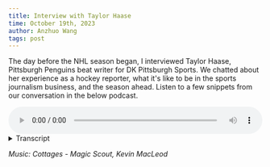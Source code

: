 ```yaml
---
title: Interview with Taylor Haase
time: October 19th, 2023
author: Anzhuo Wang
tags: post
---
```


The day before the NHL season began, I interviewed Taylor Haase, Pittsburgh Penguins beat writer for DK Pittsburgh Sports. We chatted about her experience as a hockey reporter, what it's like to be in the sports journalism business, and the season ahead. Listen to a few snippets from our conversation in the below podcast. 

<audio controls style="width:100%">
    <source src="/posts/media/taylor-interview.mp3" type="audio/mpeg">
    <a href="/posts/media/taylor-interview.mp3"> Download audio </a>
</audio>

<details>
    <summary>Transcript</summary>

**Anzhuo:** Imagine chatting to Sidney Crosby about his favorite restaurants, interviewing Evgeni Malkin after a game-winning goal, and visiting every city with an NHL rink. 

Taylor Haase is the Pittsburgh Penguins beat writer for DK Pittsburgh Sports, covering all of those and more. This is her sixth year on the job. Before the start of the 2023 NHL season, I spoke with her to learn more about what it's like to work in sports journalism and the day-to-day of covering a professional hockey team like the Penguins.

**Taylor:** I really cover all aspects of the team; all the day to day stuff like practices and games and travelling and on the road and writing a lot of like analysis type pieces and keeping up with the news and as part of my job I also have to do a podcast, too.

**Anzhuo:** Since there’s so many things that her job entails, I asked if there’s a particular topic she likes to write about most. 

**Taylor:** I tried to pick an avenue that I think other writers don’t really pay a lot of attention to, and so for me that’s prospects. So one of my favorite things to do is to get to know those players when they’re very young, maybe rookies at the pro level, and then covering them as they come up. That’s super helpful, too, because then if they ever do make it up to Pittsburgh that I’ve known them for years and they’re comfortable talking to you. 

**Anzhuo:** She also shared more about her unexpected start in the journalism business.

**Taylor:** So I started out, the company that I work for now, I was running their social media and that’s all I was doing, it wasn’t really writing at all. On the side I was really into following Wilkes-Barre and Wheeling and all the Penguins prospects. When there was an opening for a Wilkes-Barre writer, I honestly didn’t want to do it. I liked what I was doing with the social media, but my boss had basically said we don’t want to hire someone new, and you’re the only one on staff who really cares about any of this, so you’re gonna do it. And so that was really my introduction into reporting, writing articles like that. It wasn’t really something I did in college. I was kind of forced into it that way and I realized I liked reporting, writing features, that kind of stuff. It wasn’t my choice but I’m glad the choice was made for me.

**Anzhuo:** So did you have the love for hockey before any thoughts of sports journalism?

**Taylor:** I grew up a fan of all things hockey. I knew I wanted to work in sports somehow, I didn’t know exactly what that would be and eventually I settled on social media. And I realized I didn’t actually like that too much after all so I got into writing but yeah definitely just wanted to do something in hockey. 

**Anzhuo:** I asked about how she gathers the information that she writes about, and if it’s mostly interviews or more observation.

**Taylor:** It’s a mix of both for sure. We don’t really do straight game recaps because people can get that kind of stuff anywhere. What you tend to do is pick something from the game, so if Jarry has a shutout, then lead with that and really focus on that and the other stuff is kind of secondary. So I’m writing about the stuff you observe but then, you know, you talk to people after in the locker room. Practices, it’s the same way. You watch what they’re doing in practice and if they switch something up like the line combinations or the power play and you notice that then you go down to the locker room and talk to people about what happened or sometimes it’s just like nothing new happens in practice so then really I’m not working off observation at all, I just have to come up with an idea. Today I’m gonna write about how Noel Acciari’s been doing on the fourth line and just talk to people in the locker room about that. 

**Anzhuo:** As we concluded our conversation, she gave some advice for aspiring journalists.

**Taylor:** The biggest thing for me is that you gotta be able to diversify what you’re able to do. I feel like no one that gets into beat writing just writes anymore. You have to know how to shoot interview video even if it’s just your phone and what to do with it and doing a podcast. I feel like every writer has a podcast now and you just kind of have to because that’s where the ad money is. I know like years and years ago, the way that people get into beat writing is you start covering high school sports and maybe you get into college sports and maybe you get into the pros and you kind of work your way up that way. But what people do now, I didn’t do that, I started out doing social media and that was my foot in the door. There’s just all kinds of ways to get into it now and it helps if you can do a bunch of different kinds of things because it’s that much more valuable. 

**Anzhuo:** Reporting for Northeastern University, I’m Anzhuo Wang. 

</details>

*Music: Cottages - Magic Scout, Kevin MacLeod*